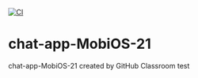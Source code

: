 [![CI](https://github.com/TFS-iOS/chat-app-MobiOS-21/actions/workflows/github.yml/badge.svg?branch=lesson14-CI)](https://github.com/TFS-iOS/chat-app-MobiOS-21/actions/workflows/github.yml)
# chat-app-MobiOS-21
chat-app-MobiOS-21 created by GitHub Classroom
test